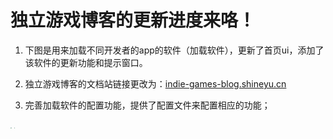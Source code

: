 # 独立游戏博客的更新进度来咯！

1. 下图是用来加载不同开发者的app的软件（加载软件），更新了首页ui，添加了该软件的更新功能和提示窗口。
   
2. 独立游戏博客的文档站链接更改为：[indie-games-blog.shineyu.cn](https://indie-games-blog.shineyu.cn)
   
3. 完善加载软件的配置功能，提供了配置文件来配置相应的功能；

<img src="/Indie_Games_Blog/2023_9_18/2023_9_18_img1.webp" style="zoom:10%">

<img src="/Indie_Games_Blog/2023_9_18/2023_9_18_img2.webp" style="zoom:10%">